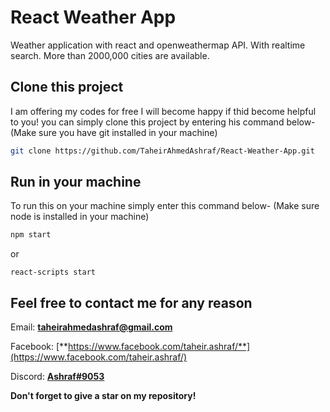 # React Weather App

Weather application with react and openweathermap API. With realtime search. More than 2000,000 cities are available.

## Clone this project

I am offering my codes for free I will become happy if thid become helpful to you! you can simply clone this project by entering his command below- (Make sure you have git installed in your machine)

```bash
git clone https://github.com/TaheirAhmedAshraf/React-Weather-App.git
```

## Run in your machine

To run this on your machine simply enter this command below- (Make sure node is installed in your machine)

```bash
npm start
```

or

```
react-scripts start
```

## Feel free to contact me for any reason

Email: [**taheirahmedashraf@gmail.com**](taheirahmedashraf@gmail.com)

Facebook: [**https://www.facebook.com/taheir.ashraf/**](https://www.facebook.com/taheir.ashraf/)

Discord: [**Ashraf#9053**](https://discord.com/users/531646946817998852/?fbclid=IwAR3mNxgFMt2tLQh3TS7kvFs0xDyNl2Gfgdpf3pzui2YpnobLwzAiuuW7DLo)

**Don't forget to give a star on my repository!**
